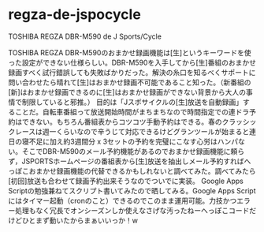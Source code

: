 # regza-de-jspocycle
TOSHIBA REGZA DBR-M590 de J Sports/Cycle

TOSHIBA REGZA DBR-M590のおまかせ録画機能は[生]というキーワードを使った設定ができない仕様らしい。DBR-M590を入手してから[生]番組のおまかせ録画すべく試行錯誤しても失敗ばかりだった。解決の糸口を知るべくサポートに問い合わせたら晴れて[生]はおまかせ録画不可能であること知った。（新番組の[新]はおまかせ録画できるのに[生]はおまかせ録画ができない背景から大人の事情で制限していると邪推。）
目的は「Jスポサイクルの[生]放送を自動録画」することだ。自転車番組って放送開始時間がまちまちなので時間指定での連ドラ予約はできない。もちろん番組表からコツコツ手動予約はできる。春のクラッシックレースは週一くらいなので辛うじて対応できるけどグランツールが始まると連日の寝不足に加え約3週間分 x 3セットの予約を完璧にこなす心労はハンパない。そこでDBR-M590のメール予約機能があるのでおまかせ録画機能に頼らず，JSPORTSホームページの番組表から[生]放送を抽出しメール予約すればへっぽこおまかせ録画機能の代替できるかもしれないと調べてみた。調べてみたら[初回]放送も合わせて録画予約出来そうなのでついでに実装。
Google Apps Scriptの勉強兼ねてスクリプト書いてみたので晒してみる。Google Apps Scriptにはタイマー起動（cronのこと）できるのでこのまま運用可能。力技かつエラー処理もなく冗長でオンシーズンしか使えなさげな汚ったねーへっぽこコードだけどひとまず動いたからまぁいいっか！w
